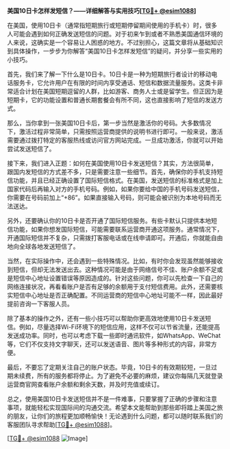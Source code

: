 **美国10日卡怎样发短信？——详细解答与实用技巧[[TG💪+ @esim1088](https://t.me/s/esim1088)]**

在美国，使用10日卡（通常指短期旅行或短期停留期间使用的手机卡）时，很多人可能会遇到如何正确发送短信的问题。对于初来乍到或者不熟悉美国通信环境的人来说，这确实是一个容易让人困惑的地方。不过别担心，这篇文章将从基础知识到具体操作，一步步为你解答“美国10日卡怎样发短信”的疑问，并分享一些实用的小技巧。

首先，我们来了解一下什么是10日卡。10日卡是一种为短期旅行者设计的移动电话服务卡，它允许用户在有限的时间内享受通话、短信和数据流量服务。这类卡非常适合计划在美国短期逗留的人群，比如游客、商务人士或是留学生。但正因为是短期卡，它的功能设置和普通长期套餐会有所不同，这也直接影响了短信的发送方式。

那么，当你拿到一张美国10日卡后，第一步当然是激活你的号码。大多数情况下，激活过程非常简单，只需按照运营商提供的说明书进行即可。一般来说，激活需要通过拨打特定的客服热线或访问官方网站完成。一旦成功激活，你就可以开始尝试发送短信了。

接下来，我们进入正题：如何在美国使用10日卡发送短信？其实，方法很简单，跟国内发短信的方式差不多，只是需要注意一些细节。首先，确保你的手机支持短信功能，并且已经正确设置了国际短信格式。在美国，发送短信的标准格式是加上国家代码后再输入对方的手机号码。例如，如果你要给中国的手机号码发送短信，你需要在号码前加上“+86”。如果直接输入号码，则可能会被识别为本地号码而无法送达。

另外，还要确认你的10日卡是否开通了国际短信服务。有些卡默认只提供本地短信功能，如果你想发国际短信，可能需要联系运营商开通这项服务。通常情况下，开通国际短信并不复杂，只需拨打客服电话或在线申请即可。开通后，你就能自由地向全球各地发送短信了。

当然，在实际操作中，还会遇到一些特殊情况。比如，有时你会发现虽然能够接收到短信，但却无法发送出去。这种情况可能是由于网络信号不佳、账户余额不足或是短信中心地址设置错误等原因造成的。针对这些问题，你可以先检查一下自己的网络连接状况，再看看账户是否有足够的余额用于支付短信费用。此外，还需要核实短信中心地址是否正确配置。不同运营商的短信中心地址可能不一样，因此最好提前咨询一下客服人员。

除了基本的操作之外，还有一些小技巧可以帮助你更高效地使用10日卡发送短信。例如，尽量选择Wi-Fi环境下的短信应用，这样不仅可以节省流量，还能提高发送成功率。同时，也可以考虑下载一些即时通讯软件，如WhatsApp、WeChat等，它们不仅支持文字聊天，还可以发送语音、图片等多种形式的内容，非常方便。

最后，不要忘了定期关注自己的账户状态。毕竟，10日卡的有效期较短，一旦过期未续费，所有的服务都将停止。为了避免不必要的麻烦，建议你每隔几天就登录运营商官网查看账户余额和剩余天数，并及时充值或续订。

总之，使用美国10日卡发送短信并不是一件难事，只要掌握了正确的步骤和注意事项，就能轻松实现国际间的沟通交流。希望本文能帮助到那些即将踏上美国之旅的朋友，让你们的旅程更加顺畅愉快！无论遇到什么问题，都可以随时联系我们的客服团队寻求帮助[[TG💪+ @esim1088](https://t.me/s/esim1088)]。

[[TG💪+ @esim1088](https://t.me/s/esim1088) ![Image](https://i.postimg.cc/4NQfJmqS/Snipaste-2025-05-13-00-14-12.png)]
